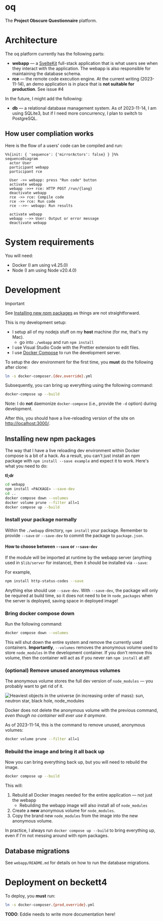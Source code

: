 # oq

The **Project Obscure Questionnaire** platform.

# Architecture

The oq platform currently has the following parts:

 - **webapp** — a [SvelteKit][] full-stack application that is what users see when they
   interact with the application. The webapp is also responsible for maintaining
   the database schema.
 - **rce** — the remote code execution engine. At the current writing (2023-11-14),
   an demo application is in place that is **not suitable for production**. See issue #4

In the future, I might add the following:

 - **db** — a relational database management system. As of 2023-11-14, I am
   using SQLite3, but if I need more concurrency, I plan to switch to PostgreSQL.

[SvelteKit]: https://kit.svelte.dev

## How user compliation works

Here is the flow of a users' code can be compiled and run:

```mermaid
%%{init: { 'sequence': {'mirrorActors': false} } }%%
sequenceDiagram
  actor User
  participant webapp
  participant rce

  User ->> webapp: press "Run code" button
  activate webapp
  webapp ->>+ rce: HTTP POST /run/{lang}
  deactivate webapp
  rce ->> rce: Compile code
  rce ->> rce: Run code
  rce -->>- webapp: Run results
  
  activate webapp
  webapp -->> User: Output or error message
  deactivate webapp
```

# System requirements

You will need:

 - Docker (I am using v4.25.0)
 - Node (I am using Node v20.4.0)

# Development


> [!IMPORTANT]
> See [Installing new npm packages](#installing-new-npm-packages) as things are not straightforward.

This is my development setup:

 - I setup all of my nodejs stuff on my **host** machine (for me, that's my Mac).
    - go into `./webapp` and run `npm install`
 - I use Visual Studio Code with the Prettier extension to edit files.
 - I use [Docker Compose][] to run the development server.

To setup the dev environment for the first time, you **must** do the following
after clone:

```sh
ln -s docker-composer.{dev,override}.yml
```

Subsequently, you can bring up everything using the following command:

```sh
docker-compose up --build
```

Note: I do **not** daemonize `docker-compose` (i.e., provide the `-d` option)
during development.

After this, you should have a live-reloading version of the site on
<http://localhost:3000/>.

[Docker Compose]: https://docs.docker.com/compose/

## Installing new npm packages

The way that I have a live reloading dev environment within Docker compose is a
bit of a hack. As a result, you can't just install an npm package with `npm
install --save example` and expect it to work. Here's what you need to do:

**tl;dr**

```sh
cd webapp
npm install «PACKAGE» --save-dev
cd ..
docker compose down --volumes
docker volume prune --filter all=1
docker compose up --build
```

### Install your package normally

Within the `./webapp` directory, `npm install` your package. Remember to provide
`--save` or `--save-dev` to commit the package to `package.json`.

####  How to choose between `--save` or `--save-dev`

If the module will be imported at runtime by the webapp server (anything used in
`$lib/server` for instance), then it should be installed via `--save`:

For example, 

```sh
npm install http-status-codes --save
```

Anything else should use `--save-dev`.  With `--save-dev`, the package will only
be required at build time, so it does not need to be in `node_packages` when the
server is deployed, saving space in deployed image!

### Bring docker compose down

Run the following command:

```sh
docker compose down --volumes
```

This will shut down the entire system and remove the currently used containers.
**Importantly**, `--volumes` removes the anonymous volume used to store
`node_modules` in the development container. If you don't remove this volume,
then the container will act as if you never ran `npm install` at all!

### (optional) Remove unused anonymous volumes

The anonymous volume stores the full dev version of `node_modules` — you
probably want to get rid of it.

![Heaviest objects in the universe (in increasing order of mass): sun, neutron star, black hole, node_modules](https://programmerhumor.io/wp-content/uploads/2023/04/programmerhumor-io-javascript-memes-backend-memes-a13219884439fb8.png)

Docker does not delete the anonymous volume with the previous command,
*even though no container will ever use it anymore*.

As of 2023-11-14, this is the command to remove unused, anonymous volumes:

```sh
docker volume prune --filter all=1
```

### Rebuild the image and bring it all back up

Now you can bring everything back up, but you will need to rebuild the image.

```sh
docker compose up --build
```

This will:
 1. Rebuild all Docker images needed for the entire application — not just the webapp
    - Rebuilding the webapp image will also install all of `node_modules`
 2. Create a **new** anonymous volume for `node_modules`.
 3. Copy the brand new `node_modules` from the image into the new anonymous volume.

In practice, I always run `docker compose up --build` to bring everything up,
even if I'm not messing around with npm packages.

## Database migrations

See `webapp/README.md` for details on how to run the database migrations.

# Deployment on beckett4

To deploy, you **must** run:

```sh
ln -s docker-composer.{prod,override}.yml
```

**TODO**: Eddie needs to write more documentation here!